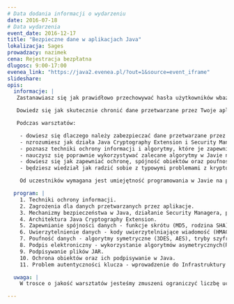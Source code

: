 ```yaml
---
# Data dodania informacji o wydarzeniu
date: 2016-07-18
# Data wydarzenia
event_date: 2016-12-17
title: "Bezpieczne dane w aplikacjach Java"
lokalizacja: Sages
prowadzacy: nazimek
cena: Rejestracja bezpłatna
dlugosc: 9:00-17:00
evenea_link: "https://java2.evenea.pl/?out=1&source=event_iframe"
slideshare:
opis:
  informacje: |
   Zastanawiasz się jak prawidłowo przechowywać hasła użytkowników wbazie czy serializować obiekty aby były bezpieczne?

   Dowiedz się jak skutecznie chronić dane przetwarzane przez Twoje aplikacje. Nie wymyślaj własnych algorytmów ochrony podczas tworzenia oprogramowania - poznaj istniejące techniki zabezpieczania informacji, mechanizmy bezpieczeństwa i sposób ich wykorzystania na platformie Java w praktyce!

   Podczas warsztatów:

    - dowiesz się dlaczego należy zabezpieczać dane przetwarzane przez aplikacje,
    - nzrozumiesz jak działa Java Cryptography Extension i Security Manager,
    - poznasz techniki ochrony informacji i algorytmy, które je zapewniają,
    - nauczysz się poprawnie wykorzystywać zalecane algorytmy w Javie na przykładach,
    - dowiesz się jak zapewniać ochronę, spójność obiektów oraz poufność przetwarzanych danych,
    - będziesz wiedział jak radzić sobie z typowymi problemami z kryptografią w Javie.

    Od uczestników wymagana jest umiejętność programowania w Javie na poziomie podstawowym. Uczestnicy w trakcie zajęć korzystają z własnego sprzętu (wymagany komputer z systemem Linux lub Windows z prawami administratora).

  program: |
    1. Techniki ochrony informacji.
    2. Zagrożenia dla danych przetwarzanych przez aplikacje.
    3. Mechanizmy bezpieczeństwa w Java, działanie Security Managera, pliki polityki bezpieczeństwa.
    4. Architektura Java Cryptography Extension.
    5. Zapewnianie spójności danych - funkcje skrótu (MD5, rodzina SHA).
    6. Uwierzytelnienie danych - kody uwierzytelniające wiadomość (HMAC).
    7. Poufność danych - algorytmy symetryczne (3DES, AES), tryby szyfrowania (ECB, CBC, tryby AEAD), szyfrowanie z hasłem (PBE).
    8. Podpis elektroniczny - wykorzystanie algorytmów asymetrycznych(RSA, DSA, oparte na krzywych eliptycznych).
    9. Podpisywanie plików JAR.
    10. Ochrona obiektów oraz ich podpisywanie w Java.
    11. Problem autentyczności klucza - wprowadzenie do Infrastruktury Klucza Publicznego.

  uwaga: |
    W trosce o jakość warsztatów jesteśmy zmuszeni ograniczyć liczbę uczestników. **Kwalifikacja odbywa się na podstawie odpowiedzi udzielonych w formularzu zgłoszeniowym oraz - w dalszym kroku - kolejności zgłoszeń.** Potwierdzenie udziału w warsztatach wraz z instrukcją przygotowania środowiska otrzymasz najpóźniej na 7 dni przed planowaną datą wydarzenia.

---
```

